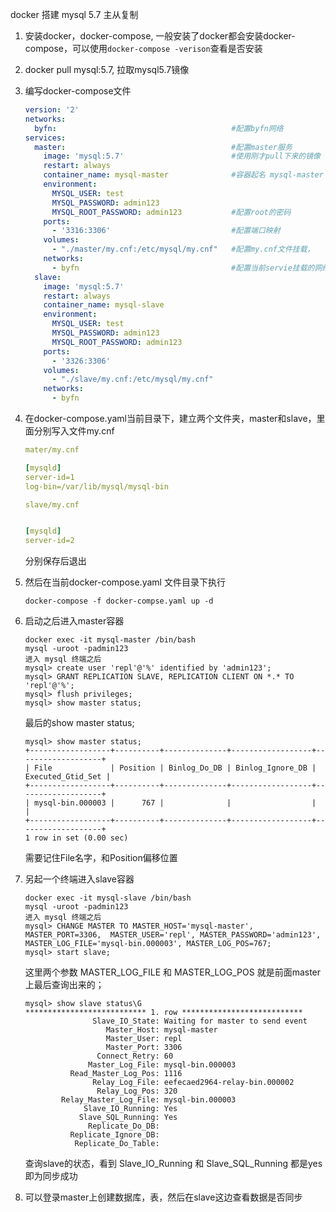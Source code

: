 docker 搭建 mysql 5.7 主从复制

1. 安装docker，docker-compose, 一般安装了docker都会安装docker-compose，可以使用`docker-compose -verison`查看是否安装

2. docker pull mysql:5.7, 拉取mysql5.7镜像

3. 编写docker-compose文件

   ```yaml
   version: '2' 
   networks:
     byfn:                                       #配置byfn网络
   services:
     master:                                     #配置master服务
       image: 'mysql:5.7'                        #使用刚才pull下来的镜像
       restart: always
       container_name: mysql-master              #容器起名 mysql-master
       environment:
         MYSQL_USER: test
         MYSQL_PASSWORD: admin123
         MYSQL_ROOT_PASSWORD: admin123           #配置root的密码
       ports:
         - '3316:3306'                           #配置端口映射
       volumes:
         - "./master/my.cnf:/etc/mysql/my.cnf"   #配置my.cnf文件挂载，
       networks:
         - byfn                                  #配置当前servie挂载的网络
     slave:																			#配置slave服务
       image: 'mysql:5.7'
       restart: always
       container_name: mysql-slave
       environment:
         MYSQL_USER: test
         MYSQL_PASSWORD: admin123
         MYSQL_ROOT_PASSWORD: admin123
       ports:
         - '3326:3306'
       volumes:
         - "./slave/my.cnf:/etc/mysql/my.cnf"
       networks:
         - byfn
   ```

4. 在docker-compose.yaml当前目录下，建立两个文件夹，master和slave，里面分别写入文件my.cnf

   ```yaml
   mater/my.cnf
   
   [mysqld]
   server-id=1
   log-bin=/var/lib/mysql/mysql-bin
   
   slave/my.cnf
   
   
   [mysqld]
   server-id=2
   ```

   分别保存后退出

5. 然后在当前docker-compose.yaml 文件目录下执行

   ```shell
   docker-compose -f docker-compse.yaml up -d
   ```

6. 启动之后进入master容器

   ```shell
   docker exec -it mysql-master /bin/bash
   mysql -uroot -padmin123
   进入 mysql 终端之后
   mysql> create user 'repl'@'%' identified by 'admin123';
   mysql> GRANT REPLICATION SLAVE, REPLICATION CLIENT ON *.* TO 'repl'@'%'; 
   mysql> flush privileges;
   mysql> show master status;
   ```

   最后的show master status;

   ```shell
   mysql> show master status;
   +------------------+----------+--------------+------------------+-------------------+
   | File             | Position | Binlog_Do_DB | Binlog_Ignore_DB | Executed_Gtid_Set |
   +------------------+----------+--------------+------------------+-------------------+
   | mysql-bin.000003 |      767 |              |                  |                   |
   +------------------+----------+--------------+------------------+-------------------+
   1 row in set (0.00 sec)
   ```

   需要记住File名字，和Position偏移位置

7. 另起一个终端进入slave容器

   ```shell
   docker exec -it mysql-slave /bin/bash
   mysql -uroot -padmin123
   进入 mysql 终端之后
   mysql> CHANGE MASTER TO MASTER_HOST='mysql-master', MASTER_PORT=3306,  MASTER_USER='repl', MASTER_PASSWORD='admin123', MASTER_LOG_FILE='mysql-bin.000003', MASTER_LOG_POS=767;
   mysql> start slave;
   ```

   这里两个参数 MASTER_LOG_FILE 和 MASTER_LOG_POS 就是前面master上最后查询出来的；

   ```shell
   mysql> show slave status\G
   *************************** 1. row ***************************
                  Slave_IO_State: Waiting for master to send event
                     Master_Host: mysql-master
                     Master_User: repl
                     Master_Port: 3306
                   Connect_Retry: 60
                 Master_Log_File: mysql-bin.000003
             Read_Master_Log_Pos: 1116
                  Relay_Log_File: eefecaed2964-relay-bin.000002
                   Relay_Log_Pos: 320
           Relay_Master_Log_File: mysql-bin.000003
                Slave_IO_Running: Yes
               Slave_SQL_Running: Yes
                 Replicate_Do_DB:
             Replicate_Ignore_DB:
              Replicate_Do_Table:
   ```

   查询slave的状态，看到 Slave_IO_Running 和 Slave_SQL_Running 都是yes即为同步成功

8. 可以登录master上创建数据库，表，然后在slave这边查看数据是否同步